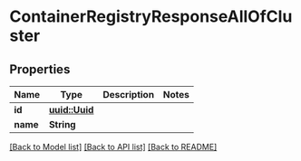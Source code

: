 # ContainerRegistryResponseAllOfCluster

## Properties

Name | Type | Description | Notes
------------ | ------------- | ------------- | -------------
**id** | [**uuid::Uuid**](uuid::Uuid.md) |  | 
**name** | **String** |  | 

[[Back to Model list]](../README.md#documentation-for-models) [[Back to API list]](../README.md#documentation-for-api-endpoints) [[Back to README]](../README.md)


